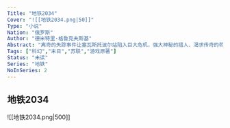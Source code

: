 ```yaml
---
Title: "地铁2034"
Cover: "![[地铁2034.png|50]]"
Type: "小说"
Nation: "俄罗斯"
Author: "德米特里·格鲁克夫斯基"
Abstract: "离奇的失踪事件让塞瓦斯托波尔站陷入巨大危机，强大神秘的猎人、渴求传奇的荷马及饱经磨难的少女萨莎一同扑入危险的迷雾中，穿过重重险阻，最终却发现了更为沉重的真相。当怪物占据人心，恐惧如病毒般蔓延，一场惨烈的屠杀似乎不可避免……"
Tags: ["科幻","末日","苏联","游戏原著"]
Status: "未读"
Series: "地铁"
NoInSeries: 2
---
```

## 地铁2034
![[地铁2034.png|500]]
